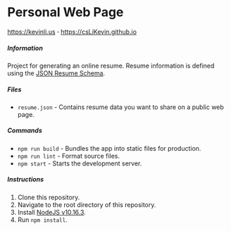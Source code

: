 # Personal Web Page
https://kevinli.us **·** https://csLiKevin.github.io

##### Information
Project for generating an online resume. Resume information is defined using the [JSON Resume Schema](https://jsonresume.org/schema/).

##### Files
- `resume.json` - Contains resume data you want to share on a public web page.

##### Commands
- `npm run build` - Bundles the app into static files for production.
- `npm run lint` - Format source files.
- `npm start` - Starts the development server.

##### Instructions
1. Clone this repository.
2. Navigate to the root directory of this repository.
3. Install [NodeJS v10.16.3](https://nodejs.org/en/download/).
4. Run `npm install`.

